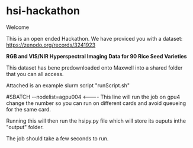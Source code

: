 # hsi-hackathon

Welcome

This is an open ended Hackathon.
We have proviced you with a dataset: https://zenodo.org/records/3241923

**RGB and VIS/NIR Hyperspectral Imaging Data for 90 Rice Seed Varieties**

This dataset has bene predownloaded onto Maxwell into a shared folder that you can all access.




Attached is an example slurm script "runScript.sh"

#SBATCH --nodelist=agpu004 <---- This line will run the job on gpu4 change the number so you can run on different cards and avoid queueing for the same card.



Running this will then run the hsipy.py file which will store its ouputs inthe "output" folder.

The job should take a few seconds to run.

